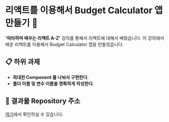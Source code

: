 # 리액트를 이용해서 Budget Calculator 앱 만들기 📝

**'따라하며 배우는 리액트 A-Z'** 강의를 통해서 리액트에 대해서 배웠습니다. 이 강의에서 배운 리액트를 이용해서 Budget Calculator 앱을 만들었습니다.

## 📋 하위 과제

- **최대한 Component 를 나눠서 구현한다.**
- **폴더 이름 및 변수 이름을 명확하게 작성한다.**

## 📂 결과물 Repository 주소
[여기](https://solmoonkang.github.io/react-budget-calculator/)에서 확인하실 수 있습니다.
